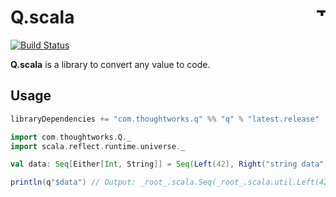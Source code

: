 # Q.scala <a href="http://thoughtworks.com/"><img align="right" src="https://www.thoughtworks.com/imgs/tw-logo.png" title="ThoughtWorks" height="15"/></a>

[![Build Status](https://travis-ci.org/ThoughtWorksInc/Q.scala.svg?branch=master)](https://travis-ci.org/ThoughtWorksInc/Q.scala)

**Q.scala** is a library to convert any value to code.

## Usage

``` sbt
libraryDependencies += "com.thoughtworks.q" %% "q" % "latest.release"
```

``` scala
import com.thoughtworks.Q._
import scala.reflect.runtime.universe._

val data: Seq[Either[Int, String]] = Seq(Left(42), Right("string data")) 

println(q"$data") // Output: _root_.scala.Seq(_root_.scala.util.Left(42), _root_.scala.util.Right("string data"))
```
